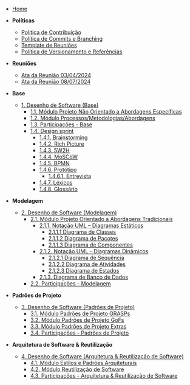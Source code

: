 <!-- docs/_sidebar.md -->

- [Home](/docs)

- **Políticas**
  - [Política de Contribuição](/Politicas/politica-contribuicao.md)
  - [Política de Commits e Branching](/Politicas/politica-commits.md)
  - [Template de Reuniões](/Politicas/template-reunioes.md)
  - [Política de Versionamento e Referências](/Politicas/politica-versionamento.md)

- **Reuniões**
  - [Ata da Reunião 03/04/2024](/Reunioes/reuniao_03-04-2024.md)
  - [Ata da Reunião 08/07/2024](/Reunioes/reuniao_08-07-2024.md)

- **Base**
  - [1. Desenho de Software (Base)](/Base/1.Base.md)
    - [1.1. Módulo Projeto Não Orientado a Abordagens Específicas](/Base/1.1.ModuloProjetoNaoOrientadoaAbordagensEspecificas.md)
    - [1.2. Módulo Processos/Metodologias/Abordagens](/Base/1.2.ProcessosMetodologiasAbordagens.md)
    - [1.3. Participações - Base](/Base/1.3.ParticipacoesBase.md)
    - [1.4. Design sprint](/Base/1.4.DesignSprint.md)
      - [1.4.1. Brainstorming](/Base/1.4.1.Brainstorming.md)
      - [1.4.2. Rich Picture](/Base/1.4.2.Richpicture.md)
      - [1.4.3. 5W2H](/Base/1.4.3.5w2h.md)
      - [1.4.4. MoSCoW](/Base/1.4.4.moscow.md)
      - [1.4.5. BPMN](/Base/1.4.5.bpmn.md)
      - [1.4.6. Protótipo](/Base/1.4.6.prototipo.md)
        - [1.4.6.1. Entrevista](/Base/1.4.6.1.entrevista.md)
      - [1.4.7. Léxicos](/Base/1.4.7.Lexicos.md)
      - [1.4.8. Glossário](/Base/1.4.8.Glossario.md)

- **Modelagem**
  - [2. Desenho de Software (Modelagem)](/Modelagem/2.Modelagem.md)
    - [2.1. Módulo Projeto Orientado a Abordagens Tradicionais](/Modelagem/2.1.ModelagemTradicional.md)
      - [2.1.1. Notação UML – Diagramas Estáticos](/Modelagem/2.1.1.UMLEstaticos.md)
        - [2.1.1.1 Diagrama de Classes](/Modelagem/2.1.1.1.DiagramaClasses.md)
        - [2.1.1.2 Diagrama de Pacotes](/Modelagem/2.1.1.2.DiagramaPacotes.md)
        - [2.1.1.3 Diagrama de Componentes](/Modelagem/2.1.1.3.DiagramaComponentes.md)
      - [2.1.2. Notação UML – Diagramas Dinâmicos](/Modelagem/2.1.2.UMLDinamicos.md)
        - [2.1.2.1 Diagrama de Sequência](/Modelagem/2.1.2.1.DiagramaSequencia.md)
        - [2.1.2.2 Diagrama de Atividades](/Modelagem/2.1.2.2.DiagramaAtividades.md)
        - [2.1.2.3 Diagrama de Estados](/Modelagem/2.1.2.3.DiagramaEstados.md)
      - [2.1.3. Diagrama de Banco de Dados](/Modelagem/2.1.3.DiagramaBancoDeDados.md)
    - [2.2. Participações - Modelagem](/Modelagem/2.2.Participacoes.md)

- **Padrões de Projeto**
  - [3. Desenho de Software (Padrões de Projeto)](/docs/PadroesDeProjeto/3.PadroesDeProjeto.md)
    - [3.1. Módulo Padrões de Projeto GRASPs](/docs/PadroesDeProjeto/3.1.GRASPs.md)
    - [3.2. Módulo Padrões de Projeto GoFs](/docs/PadroesDeProjeto/3.2.GoFs.md)
    - [3.3. Módulo Padrões de Projeto Extras](/docs/PadroesDeProjeto/3.3.PadroesExtra.md)
    - [3.4. Participações - Padrões de Projeto](/docs/PadroesDeProjeto/3.4.ParticipacoesPadroes.md)

- **Arquitetura de Software & Reutilização**
  - [4. Desenho de Software (Arquitetura & Reutilização de Software)](/docs/ArquiteturaReutilizacao/4.ArquiteturaReutilizacao.md)
    - [4.1. Módulo Estilos e Padrões Arquiteturais](/docs/ArquiteturaReutilizacao/4.1.PadroesArquiteturais.md)
    - [4.2. Módulo Reutilização de Software](/docs/ArquiteturaReutilizacao/4.2.ReutilizacaoDeSoftware.md)
    - [4.3. Participações - Arquitetura & Reutilização de Software](/docs/ArquiteturaReutilizacao/4.3.ParticipacoesArqReutilizacao.md)
